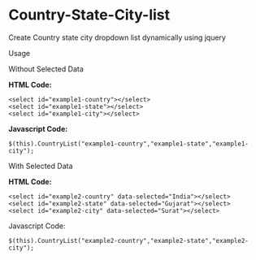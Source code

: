 # Country-State-City-list
Create Country state city dropdown list dynamically using jquery 


Usage

Without Selected Data

**HTML Code:**
```
<select id="example1-country"></select>
<select id="example1-state"></select>
<select id="example1-city"></select>
```

**Javascript Code:**
```
$(this).CountryList("example1-country","example1-state","example1-city");
```

With Selected Data

**HTML Code:**
```
<select id="example2-country" data-selected="India"></select>
<select id="example2-state" data-selected="Gujarat"></select>
<select id="example2-city" data-selected="Surat"></select>
```

Javascript Code:
```
$(this).CountryList("example2-country","example2-state","example2-city");
```
